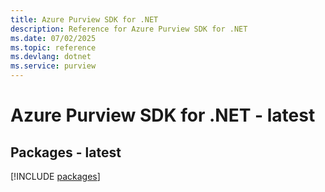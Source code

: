 ```yaml
---
title: Azure Purview SDK for .NET
description: Reference for Azure Purview SDK for .NET
ms.date: 07/02/2025
ms.topic: reference
ms.devlang: dotnet
ms.service: purview
---
```

# Azure Purview SDK for .NET - latest
## Packages - latest
[!INCLUDE [packages](purview-index.md)]